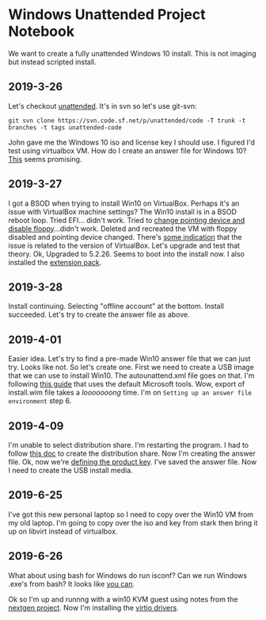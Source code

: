 # Windows Unattended Project Notebook

We want to create a fully unattended Windows 10 install.  This is not imaging
but instead scripted install.

## 2019-3-26

Let's checkout [unattended](http://unattended.sourceforge.net/).  It's in svn so
let's use git-svn:

    git svn clone https://svn.code.sf.net/p/unattended/code -T trunk -t branches -t tags unattended-code

John gave me the Windows 10 iso and license key I should use.  I figured I'd
test using virtualbox VM.  How do I create an answer file for Windows 10?
[This](https://www.intowindows.com/how-to-create-unattended-windows-10-usb-or-iso/) seems promising.

## 2019-3-27

I got a BSOD when trying to install Win10 on VirtualBox.  Perhaps it's an issue
with VirtualBox machine settings?  The Win10 install is in a BSOD reboot
loop.  Tried EFI... didn't work.  Tried to [change pointing device and
disable floppy](https://windowsreport.com/windows-10-virtualbox/)...didn't
work.  Deleted and recreated the VM with floppy
disabled and pointing device changed.  There's [some
indication](afn_nextgen_project.md#2017-5-2) that the issue is related
to the version of VirtualBox.  Let's upgrade and test that theory.  Ok,
Upgraded to 5.2.26.  Seems to boot into the install now.  I also installed
the [extension pack](https://download.virtualbox.org/virtualbox/5.2.26/).

## 2019-3-28

Install continuing.  Selecting "offline account" at the bottom.  Install
succeeded.  Let's try to create the answer file as above.

## 2019-4-01

Easier idea.  Let's try to find a pre-made Win10 answer file that we can just
try.  Looks like not.  So let's create one.  First we need to create a USB image
that we can use to install Win10.  The autounattend.xml file goes on that.  I'm
following [this guide](https://www.windowscentral.com/how-create-unattended-media-do-automated-installation-windows-10) that uses the default Microsoft tools.  Wow, export of install.wim file takes a *looooooong* time.  I'm on `Setting up an answer file environment` step 6.

## 2019-4-09

I'm unable to select distribution share.  I'm restarting the program.  I had to
follow [this doc](https://docs.microsoft.com/en-us/windows-hardware/customize/desktop/wsim/create-or-open-a-distribution-share#create-a-distribution-share-using-windowssim) to create the distribution share.  Now I'm creating the answer file.  Ok, now we're [defining the product key](https://www.windowscentral.com/how-create-unattended-media-do-automated-installation-windows-10#definning_productkey).  I've saved the answer file.  Now I need to create the USB install media.

## 2019-6-25

I've got this new personal laptop so I need to copy over the Win10 VM from my
old laptop.  I'm going to copy over the iso and key from stark then bring it up
on libvirt instead of virtualbox.

## 2019-6-26

What about using bash for Windows do run isconf?  Can we run Windows .exe's from
bash?  It looks like [you can](https://www.howtogeek.com/285082/how-to-run-windows-programs-from-windows-10s-bash-shell/).

Ok so I'm up and runnng with a win10 KVM guest using notes from the [nextgen
project](./afn_nextgen_project.md).   Now I'm installing the [virtio drivers](https://docs.fedoraproject.org/en-US/quick-docs/creating-windows-virtual-machines-using-virtio-drivers/index.html#virtio-win-direct-downloads).
